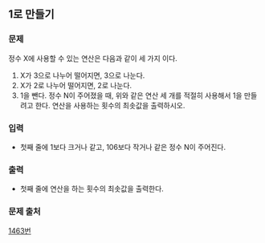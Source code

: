 ## 1로 만들기

### 문제

정수 X에 사용할 수 있는 연산은 다음과 같이 세 가지 이다.

1. X가 3으로 나누어 떨어지면, 3으로 나눈다.
2. X가 2로 나누어 떨어지면, 2로 나눈다.
3. 1을 뺀다.
   정수 N이 주어졌을 때, 위와 같은 연산 세 개를 적절히 사용해서 1을 만들려고 한다. 연산을 사용하는 횟수의 최솟값을 출력하시오.

### 입력

- 첫째 줄에 1보다 크거나 같고, 106보다 작거나 같은 정수 N이 주어진다.

### 출력

- 첫째 줄에 연산을 하는 횟수의 최솟값을 출력한다.

### 문제 출처

[1463번](https://www.acmicpc.net/problem/1463)
